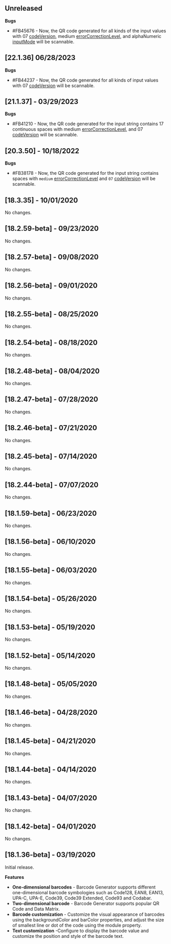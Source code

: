 ## Unreleased

**Bugs**

* #FB45676 - Now, the QR code generated for all kinds of the input values with 07 [codeVersion](https://pub.dev/documentation/syncfusion_flutter_barcodes/latest/barcodes/QRCode/codeVersion.html), medium [errorCorrectionLevel](https://pub.dev/documentation/syncfusion_flutter_barcodes/latest/barcodes/QRCode/errorCorrectionLevel.html), and alphaNumeric [inputMode](https://pub.dev/documentation/syncfusion_flutter_barcodes/latest/barcodes/QRCode/inputMode.html) will be scannable.

## [22.1.36] 06/28/2023

**Bugs**
* #FB44237 - Now, the QR code generated for all kinds of input values with 07 [codeVersion](https://pub.dev/documentation/syncfusion_flutter_barcodes/latest/barcodes/QRCode/codeVersion.html) will be scannable.

## [21.1.37] - 03/29/2023

**Bugs**
* #FB41210 - Now, the QR code generated for the input string contains 17 continuous spaces with medium [errorCorrectionLevel](https://pub.dev/documentation/syncfusion_flutter_barcodes/latest/barcodes/QRCode/errorCorrectionLevel.html), and 07 [codeVersion](https://pub.dev/documentation/syncfusion_flutter_barcodes/latest/barcodes/QRCode/codeVersion.html) will be scannable.

## [20.3.50] - 10/18/2022

**Bugs**
* #FB38178 - Now, the QR code generated for the input string contains spaces with `medium` [errorCorrectionLevel](https://pub.dev/documentation/syncfusion_flutter_barcodes/latest/barcodes/QRCode/errorCorrectionLevel.html) and `07` [codeVersion](https://pub.dev/documentation/syncfusion_flutter_barcodes/latest/barcodes/QRCode/codeVersion.html) will be scannable.

## [18.3.35] - 10/01/2020

No changes.

## [18.2.59-beta] - 09/23/2020

No changes.

## [18.2.57-beta] - 09/08/2020

No changes.

## [18.2.56-beta] - 09/01/2020

No changes.

## [18.2.55-beta] - 08/25/2020

No changes.

## [18.2.54-beta] - 08/18/2020

No changes.

## [18.2.48-beta] - 08/04/2020

No changes.

## [18.2.47-beta] - 07/28/2020

No changes.

## [18.2.46-beta] - 07/21/2020

No changes.

## [18.2.45-beta] - 07/14/2020

No changes.

## [18.2.44-beta] - 07/07/2020

No changes.

## [18.1.59-beta] - 06/23/2020 

No changes.

## [18.1.56-beta] - 06/10/2020

No changes.

## [18.1.55-beta] - 06/03/2020

No changes.

## [18.1.54-beta] - 05/26/2020

No changes.

## [18.1.53-beta] - 05/19/2020

No changes.

## [18.1.52-beta] - 05/14/2020

No changes.

## [18.1.48-beta] - 05/05/2020

No changes.

## [18.1.46-beta] - 04/28/2020

No changes.

## [18.1.45-beta] - 04/21/2020

No changes.

## [18.1.44-beta] - 04/14/2020 

No changes.

## [18.1.43-beta] - 04/07/2020 

No changes.

## [18.1.42-beta] - 04/01/2020 

No changes.

## [18.1.36-beta] - 03/19/2020

Initial release.

**Features** 

* **One-dimensional barcodes** - Barcode Generator supports different one-dimensional barcode symbologies such as Code128, EAN8, EAN13, UPA-C, UPA-E, Code39, Code39 Extended, Code93 and Codabar.
* **Two-dimensional barcode** - Barcode Generator supports popular QR Code and Data Matrix. 
* **Barcode customization** - Customize the visual appearance of barcodes using the backgroundColor and barColor properties, and adjust the size of smallest line or dot of the code using the module property. 
* **Text customization** -Configure to display the barcode value and customize the position and style of the barcode text.
